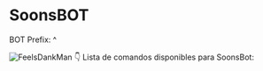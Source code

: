 # SoonsBOT
BOT Prefix: ^

![FeelsDankMan](https://user-images.githubusercontent.com/82965926/139543052-afe3e6b1-54a9-416d-bac1-5776e9a10bae.png) 👇  	Lista de comandos disponibles para SoonsBot:

